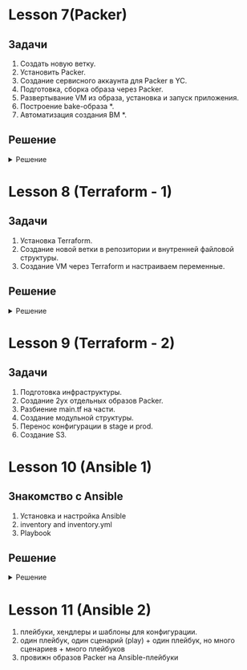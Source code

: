 # Lesson 7(Packer)

## **Задачи**

1. Создать новую ветку.
2. Установить Packer.
3. Создание сервисного аккаунта для Packer в YC.
4. Подготовка, сборка образа через Packer.
5. Развертывание VM из образа, установка и запуск приложения.
6. Построение bake-образа *.
7. Автоматизация создания ВМ *.

## Решение
<details>
  <summary>Решение</summary>

### 1. Создание новой ветки

Создаем новую ветку в репозитории и переносим в директорию config-scripts все скрипты из предыдущего задания:

```
git checkout -b packer-base

git mv *.sh config-scripts/
```
### 2. Установка Packer
```
sudo apt install packer
```
Проверяем:
```
packer -v
1.8.1
```
### 3. Создание сервисного аккаунта в yandex.
Посмотрим и выберем нужный folder-id и проверим, что он активирован.
```
yc resource-manager folder list
```
Задаем переменные и создаем сервисный аккаунт

```
$ SVC_ACCT="<придумайте имя>"
$ FOLDER_ID="<замените на собственный>"
$ yc iam service-account create --name $SVC_ACCT --folder-id $FOLDER_ID
```
Через Web в YandexCloud - нужный каталог - проверяем, что сервисный аккаунт создался.

Назначаем аккаунту права editor через yc cli:
```
ACCT_ID=$(yc iam service-account get $SVC_ACCT | grep ^id | awk '{print $2}')

yc resource-manager folder add-access-binding --id $FOLDER_ID --role editor --service-account-id $ACCT_ID
```
Через Web в YandexCloud - нужный каталог - проверяем, что у аккаунта в разделе "Роли в каталоге" стоит значение editor.

Создаём IAM key за пределами репозитория:
```
 yc iam key create --service-account-id $ACCT_ID --output /my_secret/path/key.json
```

### 4. Подготовка, сборка образа через Packer.

Создаем директорию `packer` и внутри файл `ubuntu16.json`, при этом использумем раздел Packer "File Provisioner" https://www.packer.io/docs/provisioners/file ,
т.к. нужно создать и залить в образ unit файл для автозапуска mongodb, всвязи с ограничением доступа к новым версиям  mongodb.

Соответсвенно файл mongodb.service:

```
[Unit]
Description=High-performance, schema-free document-oriented database
After=network.target

[Service]
User=mongodb
ExecStart=/usr/bin/mongod --quiet --config /etc/mongodb.conf

[Install]
WantedBy=multi-user.target
```

Соотвественно файл ubuntu16.json для packer:

```
{
    "builders": [
        {
            "type": "yandex",
            "service_account_key_file": "/home/mity/Documents/OtusDevops/key.json",
            "folder_id": "b1gl9g5f46b3fv1g4ac1",
            "source_image_family": "ubuntu-1604-lts",
            "image_name": "reddit-base-{{timestamp}}",
            "image_family": "reddit-base",
            "ssh_username": "ubuntu",
            "platform_id": "standard-v1",
            "use_ipv4_nat": "true"
        }
    ],
    "provisioners": [
         {
            "type": "file",
            "source": "/home/mity/Documents/OtusDevops/adastraaero_infra/packer/scripts/mongodb.service",
            "destination": "/tmp/mongodb.service"
        },
        {
            "type": "shell",
            "script": "scripts/install_ruby.sh",
            "execute_command": "sudo {{.Path}}"
        },
        {
            "type": "shell",
            "script": "scripts/install_mongodb.sh",
            "execute_command": "sudo {{.Path}}"
        }
    ]
}

```
Перед копированием скриптов в папку scrips, внесём изменения в install_mongodb.sh , для перещения unit файла в /etc/systemd/system/ :

```
#!/bin/bash
sudo cp /tmp/mongodb.service /etc/systemd/system/
apt-get update
chown 777 /etc/systemd/system/mongodb.service
apt install -y mongodb
systemctl start mongodb
systemctl enable mongodb
```

Сделаем проверку правильности файла ubuntu16.json:

```
packer validate ./ubuntu16.json
```

### 5.Развертывание VM из образа, установка и запуск приложения.

Создаем ВМ на основе нашего образа и ставим reddit:

```
sudo apt-get update
sudo apt-get install -y git
git clone -b monolith https://github.com/express42/reddit.git
cd reddit && bundle install
puma -d
```
**Параметризирование шаблона**

Создаем `variables.json`, `.gitignore` файлы и для коммита в репозиторий `variables.json.examples`. В gitignore включаем variables.json.

```
$ cat variables.json.examples

{
  "key": "key.json",
  "folder_id": "folder-id_from_config",
  "image": "ubuntu-1604-lts"
}
```
</details>

# Lesson 8 (Terraform - 1)
## **Задачи**

1. Установка Terraform.
2. Cоздание новой ветки в репозитории и внутренней файловой структуры.
3. Создание VM через Terraform и настраиваем переменные.



## Решение
<details>
  <summary>Решение</summary>


### 1. Установка Terraform.

Скачивание и распаковка нужной версии.
```
sudo unzip terraform_0.12.8_linux_amd64.zip -d /usr/local/bin
```

Проверка
```
$ terraform -v
Terraform v0.12.8
```

### 2. Создание новой ветки в репозитории и внутренней файловой структуры.

```
git checkout -b terraform-1
```
редактируем .gitignore:

```
*.tfstate
*.tfstate.*.backup
*.tfstate.backup
*.tfvars
.terraform/
```
Создаём сервисный аккаунт " terraformacc" и назначаем ему права.

```
yc config list

SVC_ACCT="terraformac"
$ FOLDER_ID="my_folder_id"
$ yc iam service-account create --name $SVC_ACCT --folder-id $FOLDER_ID

$ ACCT_ID=$(yc iam service-account get $SVC_ACCT | \
grep ^id | \
awk '{print $2}')
$ yc resource-manager folder add-access-binding --id $FOLDER_ID \
--role editor \
--service-account-id $ACCT_ID
```

Создаём профиль для выполнения операций от имени сервисного аккаунта, указываем ключ, создаём токен.

```
yc config profile create my-terraform-profile
yc config set service-account-key key.json
yc iam create-token
```

### 3. Создание VM через Terraform и настраиваем переменные.
Создаём main.tf, вносим данные из ДЗ и правки для работы:

```
provider "yandex" {
  version                  = 0.35
  service_account_key_file = var.service_account_key_file
  cloud_id                 = var.cloud_id
  folder_id                = var.folder_id
  zone                     = var.zone
}

resource "yandex_compute_instance" "app" {
  name  = "reddit-app-${count.index}"
  count = var.instance_count

  resources {
    cores  = 2
    memory = 2
  }

  boot_disk {
    initialize_params {
      # Указать id образа созданного в предыдущем домашем задании
      image_id = var.image_id
    }
  }

  network_interface {
    # Указан id подсети default-ru-central1-a
    subnet_id = var.subnet_id
    nat       = true
  }
  metadata = {
    ssh-keys = "ubuntu:${file(var.public_key_path)}"
  }
  connection {
    type  = "ssh"
    host  = self.network_interface.0.nat_ip_address
    user  = "ubuntu"
    agent = false
    # путь до приватного ключа
    private_key = file(var.private_key_path)
  }

  provisioner "file" {
    source      = "files/puma.service"
    destination = "/tmp/puma.service"
  }
  provisioner "remote-exec" {
    script = "files/deploy.sh"
  }
}
```

Выполняем terraform plan и terraform apply -auot-approve .

Проверяем и подклюячаемся:
```
 $ terraform show | grep nat_ip_address
        nat_ip_address = "51.250.14.183"
$ shh ubuntu@51.250.14.183
```
Проверяем, что сервис доступен http://51.250.14.183:9292


</details>



# Lesson 9 (Terraform - 2)
## **Задачи**

1. Подготовка инфраструктуры.
2. Создание 2ух отдельных образов Packer.
3. Разбиение main.tf на части.
4. Создание модульной структуры.
5. Перенос конфигурации в stage и prod.
6. Cоздание S3.

 # Lesson 10 (Ansible 1)

## Знакомство с Ansible
1. Установка и настройка Ansible
2. inventory and inventory.yml
3. Playbook

## Решение
<details>
  <summary>Решение</summary>

### Установка и настройка Ansible

Установим  Ansible на ubuntu 21.04
```
vim requirements.txt
```
```
pip install ansible>=2.4
```

Запустим stage инфраструктуру:
```
cd stage && terraform apply
```

```
Apply complete! Resources: 2 added, 0 changed, 0 destroyed.

Outputs:

external_ip_address_app = 51.250.88.97
external_ip_address_db = 51.250.90.52
```

 ### inventory and inventory.yml
 создадим inventory файл на основе дз и проверим его работу
```
vim ansible/inventory
appserver ansible_host=51.250.88.97 ansible_user=ubuntu ansible_private_key_file=~/.ssh/id_rsa
```

проверим его работу
```
appserver | SUCCESS => {
    "ansible_facts": {
        "discovered_interpreter_python": "/usr/bin/python3"
    },
    "changed": false,
    "ping": "pong"
}
```

добавим данные для db server  и проверим

```
ansible all -i ./inventory -m ping

appserver | SUCCESS => {
    "ansible_facts": {
        "discovered_interpreter_python": "/usr/bin/python3"
    },
    "changed": false,
    "ping": "pong"
}
dbserver | SUCCESS => {
    "ansible_facts": {
        "discovered_interpreter_python": "/usr/bin/python3"
    },
    "changed": false,
    "ping": "pong"
}
```

Создадим ansible.cfg и удалим избыточную информацию из inventory

```
vim ansible/ansible.cfg:

[defaults]
inventory = ./inventory
remote_user = appuser
private_key_file = ~/.ssh/appuser
host_key_checking = False
retry_files_enabled = False

vim ansible/inventory:


appserver ansible_host=51.250.88.97
dbserver ansible_host=51.250.90.52
```

Проверим работу:
```
ansible dbserver -m command -a uptime
```

```
dbserver | CHANGED | rc=0 >>
05:09:08 up 18 min,  1 user,  load average: 0.00, 0.00, 0.00
```

Отредактируем inventory и добавим группы хостов:

```
[app]
appserver ansible_host=51.250.88.97

[db]
dbserver ansible_host=51.250.90.52

Проверим:
ansible app -m ping

appserver | SUCCESS => {
    "ansible_facts": {
        "discovered_interpreter_python": "/usr/bin/python3"
    },
    "changed": false,
    "ping": "pong"
}

```

Создадим inventory.yaml


```
app:
  hosts:
    appserver:
      ansible_host: 51.250.88.97

db:
  hosts:
    dbserver:
      ansible_host: 51.250.90.52

```

Проверим его работу


```
ansible all -m ping -i inventory.yml


appserver | SUCCESS => {
    "ansible_facts": {
        "discovered_interpreter_python": "/usr/bin/python3"
    },
    "changed": false,
    "ping": "pong"
}
dbserver | SUCCESS => {
    "ansible_facts": {
        "discovered_interpreter_python": "/usr/bin/python3"
    },
    "changed": false,
    "ping": "pong"
}


```
### Playbook

```
vim clone.yml

---
- name: Clone
  hosts: app
  become: true
  tasks:
    - name: Clone repo
      git:
        repo: https://github.com/express42/reddit.git
        dest: /home/appuser/reddit

```

```
PLAY [Clone] ********************************************************************************************************************************************************************************************************************************************

TASK [Gathering Facts] **********************************************************************************************************************************************************************************************************************************
ok: [appserver]

TASK [Clone repo] ***************************************************************************************************************************************************************************************************************************************
changed: [appserver]

PLAY RECAP **********************************************************************************************************************************************************************************************************************************************
appserver                  : ok=2    changed=1    unreachable=0    failed=0    skipped=0    rescued=0    ignored=0
```

</details>

# Lesson 11 (Ansible 2)

1. плейбуки, хендлеры и шаблоны для конфигурации.
2. один плейбук, один сценарий (play) + один плейбук, но много сценариев + много плейбуков
3. провижн образов Packer на Ansible-плейбуки
